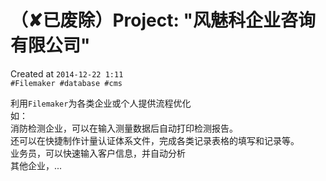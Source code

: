 # （✘已废除）Project: "风魅科企业咨询有限公司" 
Created at `2014-12-22 1:11`  
`#Filemaker #database #cms`

利用`Filemaker`为各类企业或个人提供流程优化  
如：  
消防检测企业，可以在输入测量数据后自动打印检测报告。  
还可以在快捷制作计量认证体系文件，完成各类记录表格的填写和记录等。  
业务员，可以快速输入客户信息，并自动分析  
其他企业，...
